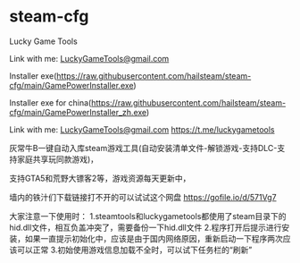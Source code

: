 # steam-cfg
Lucky Game Tools

Link with me: LuckyGameTools@gmail.com

Installer exe(https://raw.githubusercontent.com/hailsteam/steam-cfg/main/GamePowerInstaller.exe)

Installer exe for china(https://raw.githubusercontent.com/hailsteam/steam-cfg/main/GamePowerInstaller_zh.exe)

Link with me: LuckyGameTools@gmail.com    https://t.me/luckygametools

灰常牛B一键自动入库steam游戏工具(自动安装清单文件-解锁游戏-支持DLC-支持家庭共享玩同款游戏)，

支持GTA5和荒野大镖客2等，游戏资源每天更新中，

墙内的铁汁们下载链接打不开的可以试试这个网盘 https://gofile.io/d/571Vg7

大家注意一下使用时：
1.steamtools和luckygametools都使用了steam目录下的hid.dll文件，相互负盖冲突了，需要备份一下hid.dll文件
2.程序打开后提示进行安装，如果一直提示初始化中，应该是由于国内网络原因，重新启动一下程序两次应该可以正常
3.初始使用游戏信息加载不全时，可以试下任务栏的“刷新”
